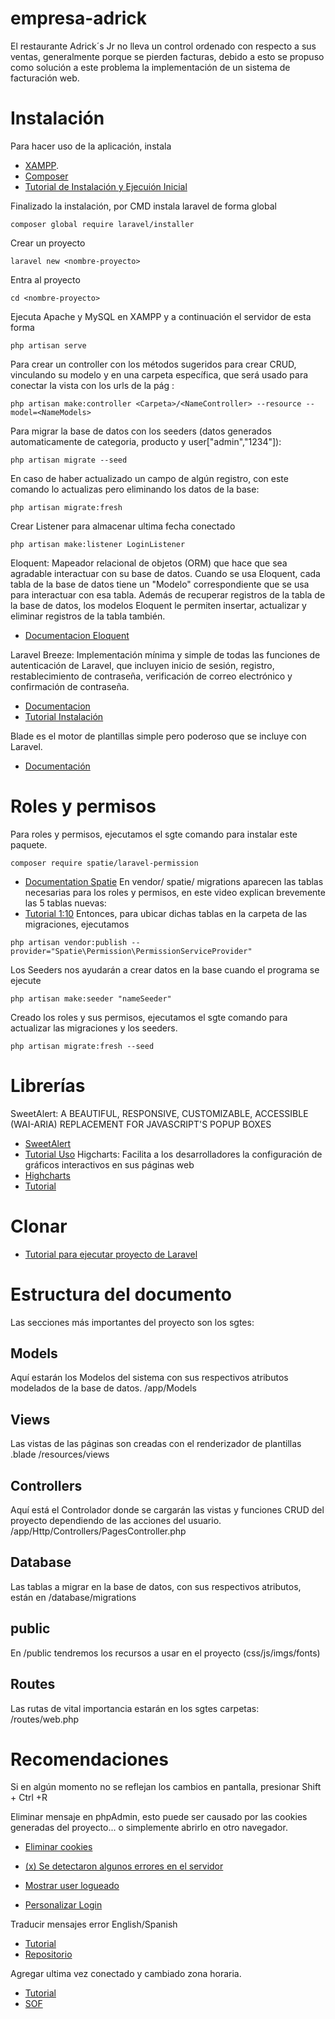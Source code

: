 # empresa-adrick
El restaurante Adrick´s Jr no lleva un control ordenado con respecto a sus ventas, generalmente porque se pierden facturas, debido a esto se propuso como solución a este problema la implementación de un sistema de facturación web.

# Instalación
Para hacer uso de la aplicación, instala
- [XAMPP](https://www.apachefriends.org/es/index.html).
- [Composer](https://getcomposer.org/)
- [Tutorial de Instalación y Ejecuión Inicial](https://www.youtube.com/watch?v=KKpXpWCTlbo&list=PLPl81lqbj-4KHPEGngoy5PSjjxcwnpCdb)

Finalizado la instalación, por CMD instala laravel de forma global
```
composer global require laravel/installer
```
Crear un proyecto
```
laravel new <nombre-proyecto>
```
Entra al proyecto
```
cd <nombre-proyecto>
```
Ejecuta Apache y MySQL en XAMPP y a continuación el servidor de esta forma
```
php artisan serve
```
Para crear un controller con los métodos sugeridos para crear CRUD, vinculando su modelo y en una carpeta específica, que será usado para conectar la vista con los urls de la pág :
```
php artisan make:controller <Carpeta>/<NameController> --resource --model=<NameModels>
```
Para migrar la base de datos con los seeders (datos generados automaticamente de categoria, producto y user["admin","1234"]):
```
php artisan migrate --seed
```
En caso de haber actualizado un campo de algún registro, con este comando lo actualizas pero eliminando los datos de la base:
```
php artisan migrate:fresh
```
Crear Listener para almacenar ultima fecha conectado
```
php artisan make:listener LoginListener
```
Eloquent: Mapeador relacional de objetos (ORM) que hace que sea agradable interactuar con su base de datos. Cuando se usa Eloquent, cada tabla de la base de datos tiene un "Modelo" correspondiente que se usa para interactuar con esa tabla. Además de recuperar registros de la tabla de la base de datos, los modelos Eloquent le permiten insertar, actualizar y eliminar registros de la tabla también.
- [Documentacion Eloquent](https://laravel.com/docs/8.x/eloquent#introduction)

Laravel Breeze: Implementación mínima y simple de todas las funciones de autenticación de Laravel, que incluyen inicio de sesión, registro, restablecimiento de contraseña, verificación de correo electrónico y confirmación de contraseña.
- [Documentacion](https://laravel.com/docs/8.x/starter-kits)
- [Tutorial Instalación](https://www.youtube.com/watch?v=Gx3d9n69d9o)

Blade es el motor de plantillas simple pero poderoso que se incluye con Laravel.
- [Documentación](https://laravel.com/docs/8.x/blade#introduction)

# Roles y permisos
Para roles y permisos, ejecutamos el sgte comando para instalar este paquete.
```
composer require spatie/laravel-permission
```
- [Documentation Spatie](https://spatie.be/docs/laravel-permission/v4/installation-laravel)
En vendor/ spatie/ migrations aparecen las tablas necesarias para los roles y permisos, en este video explican brevemente las 5 tablas nuevas:
- [Tutorial 1:10](https://www.youtube.com/watch?v=L42lLOOLB8g)
Entonces, para ubicar dichas tablas en la carpeta de las migraciones, ejecutamos
```
php artisan vendor:publish --provider="Spatie\Permission\PermissionServiceProvider"
```
Los Seeders nos ayudarán a crear datos en la base cuando el programa se ejecute
```
php artisan make:seeder "nameSeeder"
```
Creado los roles y sus permisos, ejecutamos el sgte comando para actualizar las migraciones y los seeders.
```
php artisan migrate:fresh --seed
```


# Librerías
SweetAlert: A BEAUTIFUL, RESPONSIVE, CUSTOMIZABLE, ACCESSIBLE (WAI-ARIA) REPLACEMENT FOR JAVASCRIPT'S POPUP BOXES
- [SweetAlert](https://sweetalert2.github.io/#download)
- [Tutorial Uso](https://www.youtube.com/watch?v=D3Ww5FGa1mY)
Higcharts: Facilita a los desarrolladores la configuración de gráficos interactivos en sus páginas web
- [Highcharts](https://www.highcharts.com/demo/pie-basic)
- [Tutorial](https://www.itsolutionstuff.com/post/how-to-add-charts-in-laravel-5-using-highcharts-example.html)

# Clonar
- [Tutorial para ejecutar proyecto de Laravel](https://www.youtube.com/watch?v=EdZ0hQtrfEU)

# Estructura del documento
Las secciones más importantes del proyecto son los sgtes:

## Models
Aquí estarán los Modelos del sistema con sus respectivos atributos modelados de la base de datos.
/app/Models

## Views
Las vistas de las páginas son creadas con el renderizador de plantillas .blade
/resources/views

## Controllers
Aquí está el Controlador donde se cargarán las vistas y funciones CRUD del proyecto dependiendo de las acciones del usuario.
/app/Http/Controllers/PagesController.php

## Database
Las tablas a migrar en la base de datos, con sus respectivos atributos, están en
/database/migrations

## public 
En /public tendremos los recursos a usar en el proyecto (css/js/imgs/fonts)

## Routes
Las rutas de vital importancia estarán en los sgtes carpetas:
/routes/web.php

# Recomendaciones
Si en algún momento no se reflejan los cambios en pantalla, presionar Shift + Ctrl +R 

Eliminar mensaje en phpAdmin, esto puede ser causado por las cookies generadas del proyecto... o simplemente abrirlo en otro navegador.
- [Eliminar cookies](https://stackoverflow.com/questions/56537958/phpmyadmin-is-suddenly-showing-errors/56538632)
- [(x) Se detectaron algunos errores en el servidor](https://stackoverflow.com/questions/27370372/phpmyadmin-pop-up-error-notice-keeps-appearing-when-clicking-on-columns-of-datab)

- [Mostrar user logueado](https://es.stackoverflow.com/questions/160151/c%C3%B3mo-obtener-los-datos-del-usuario-logueado-con-laravel-auth)

- [Personalizar Login](https://dev.to/kingsconsult/customize-laravel-auth-laravel-breeze-registration-and-login-1769)

Traducir mensajes error English/Spanish
- [Tutorial](https://www.youtube.com/watch?v=SWg4A7SsRkU)
- [Repositorio](https://github.com/Laraveles/spanish)

Agregar ultima vez conectado y cambiado zona horaria.
- [Tutorial](https://www.youtube.com/watch?v=v4IRYiylQPs)
- [SOF](https://stackoverflow.com/questions/43539332/incorrect-time-returned-in-laravel)